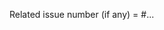 <!--
  -- Thank for you contribution!
  -- Contributor guidelines: https://github.com/zenustech/zeno/blob/master/CONTRIBUTING.md
  -->

Related issue number (if any) = #...
